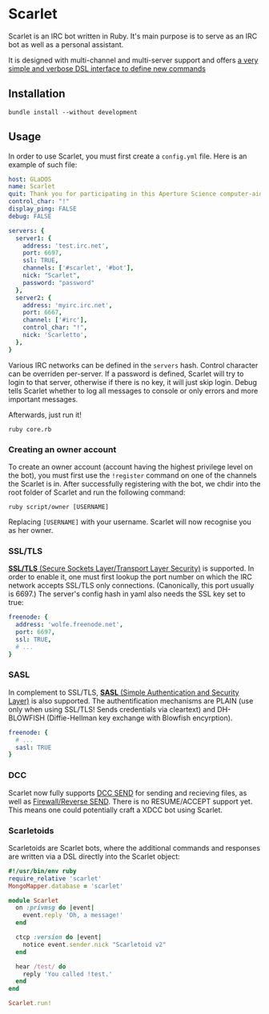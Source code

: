 # Scarlet

Scarlet is an IRC bot written in Ruby. It's main purpose is to serve as an IRC bot as well as a personal assistant.

It is designed with multi-channel and multi-server support and offers [a very simple and verbose DSL interface to define new commands](https://github.com/archSeer/Scarlet/wiki/Scripts)

## Installation

```
bundle install --without development
```

## Usage

In order to use Scarlet, you must first create a `config.yml` file. Here is an example of such file:

```yaml
host: GLaDOS
name: Scarlet
quit: Thank you for participating in this Aperture Science computer-aided enrichment activity.
control_char: "!"
display_ping: FALSE
debug: FALSE

servers: {
  server1: {
    address: 'test.irc.net',
    port: 6697,
    ssl: TRUE,
    channels: ['#scarlet', '#bot'],
    nick: "Scarlet",
    password: "password"
  },
  server2: {
    address: 'myirc.irc.net',
    port: 6667,
    channel: ['#irc'],
    control_char: "!",
    nick: 'Scarletto',
  },
}
```

Various IRC networks can be defined in the `servers` hash. Control character can be overriden per-server. If a password is defined, Scarlet will try to login to that server, otherwise if there is no key, it will just skip login. Debug tells Scarlet whether to log all messages to console or only errors and more important messages. 

Afterwards, just run it!

```
ruby core.rb
```

### Creating an owner account

To create an owner account (account having the highest privilege level on the bot), you must first use the `!register` command on one of the channels the Scarlet is in. After successfully registering with the bot, we chdir into the root folder of Scarlet and run the following command:

```
ruby script/owner [USERNAME]
```

Replacing `[USERNAME]` with your username. Scarlet will now recognise you as her owner.

### SSL/TLS

[**SSL/TLS** (Secure Sockets Layer/Transport Layer Security)](http://en.wikipedia.org/wiki/Transport_Layer_Security) is supported. In order to enable it, one must first lookup the port number on which the IRC network accepts SSL/TLS only connections. (Canonically, this port usually is 6697.) The server's config hash in yaml also needs the SSL key set to true:

```yaml
freenode: {
  address: 'wolfe.freenode.net',
  port: 6697,
  ssl: TRUE,
  # ...
}
```

### SASL

In complement to SSL/TLS, [**SASL** (Simple Authentication and Security Layer)](http://en.wikipedia.org/wiki/Simple_Authentication_and_Security_Layer) is also supported. The authentification mechanisms are PLAIN (use only when using SSL/TLS! Sends credentials via cleartext) and DH-BLOWFISH (Diffie-Hellman key exchange with Blowfish encyrption).

```yaml
freenode: {
  # ...
  sasl: TRUE
}
```

### DCC

Scarlet now fully supports [DCC SEND](http://en.wikipedia.org/wiki/Direct_Client-to-Client#DCC_SEND) for sending and recieving files, as well as [Firewall/Reverse SEND](http://en.wikipedia.org/wiki/Direct_Client-to-Client#Reverse_.2F_Firewall_DCC). There is no RESUME/ACCEPT support yet. This means one could potentially craft a XDCC bot using Scarlet.

### Scarletoids

Scarletoids are Scarlet bots, where the additional commands and responses are written via a DSL directly into the Scarlet object:

```ruby
#!/usr/bin/env ruby
require_relative 'scarlet'
MongoMapper.database = 'scarlet'

module Scarlet
  on :privmsg do |event|
    event.reply 'Oh, a message!'
  end

  ctcp :version do |event|
    notice event.sender.nick "Scarletoid v2"
  end

  hear /test/ do
    reply 'You called !test.'
  end
end

Scarlet.run!
```
